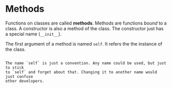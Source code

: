 # Methods

Functions on classes are called **methods**. Methods are functions *bound* to a
class. A constructor is also a method of the class. The constructor just has
a special name (`__init__`).

The first argument of a method is named `self`. It refers the the instance of
the class.

```{note}

The name `self` is just a convention. Any name could be used, but just to stick
to `self` and forget about that. Changing it to another name would just confuse
other developers.
```

```{literalinclude} methods.py
```
